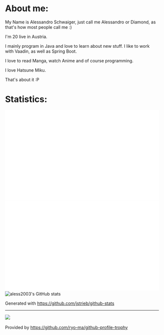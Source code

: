 
# About me:
My Name is Alessandro Schwaiger, just call me Alessandro or Diamond, as that's how most people call me :)

I'm 20 live in Austria.

I mainly program in Java and love to learn about new stuff.
I like to work with Vaadin, as well as Spring Boot.

I love to read Manga, watch Anime and of course programming.

I love Hatsune Miku.

That's about it :P

# Statistics:

![](https://raw.githubusercontent.com/aless2003/aless2003/2855c9e60688568660cd252965bfd17bd4d45add/generated/overview.svg)
![](https://raw.githubusercontent.com/aless2003/aless2003/2855c9e60688568660cd252965bfd17bd4d45add/generated/languages.svg)
![aless2003's GitHub stats](https://github-readme-stats.vercel.app/api?username=aless2003&count_private=true)

Generated with https://github.com/jstrieb/github-stats

---
![](https://github-profile-trophy.vercel.app/?username=aless2003&theme=tokyonight&column=-1)

Provided by https://github.com/ryo-ma/github-profile-trophy
